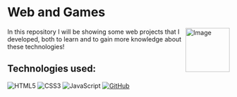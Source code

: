 # Web and Games 
<img align="right" alt="Image" src="https://github.com/EngineerMarcosAlcantara/web-and-games/assets/143047632/6ebbb9b3-303c-48ef-a9ec-1cc9ba5c1ea5)" width="100" height="100" /> 
In this repository I will be showing some web projects that I developed, both to learn and to gain more knowledge about these technologies!

## Technologies used:

![HTML5](https://img.shields.io/badge/HTML5-000?style=for-the-badge&logo=html5)
![CSS3](https://img.shields.io/badge/CSS3-000?style=for-the-badge&logo=css3&logoColor=264CE4)
![JavaScript](https://img.shields.io/badge/JavaScript-000?style=for-the-badge&logo=javascript)
[![GitHub](https://img.shields.io/badge/GitHbt-000?style=for-the-badge&logo=github&logoColor=white)](+https://github.com/SEUUSERNAME)
